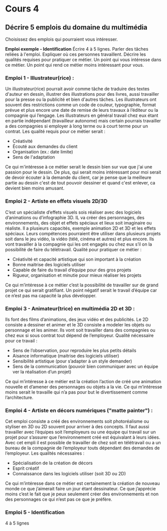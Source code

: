 # Cours 4
## Décrire 5 emplois du domaine du multimédia
Choisissez des emplois qui pourraient vous intéresser. 

**Emploi exemple - Identification**
Écrire 4 à 5 lignes. Parler des tâches reliées à l'emploi. Expliquer où ces personnes travaillent. Décrire les qualités requises pour pratiquer ce métier. Un point qui vous intéresse dans ce métier. Un point qui rend ce métier moins intéressant pour vous.  

### Emploi 1 - Illustrateur(rice) :

Un illustrateur(rice) pourrait avoir comme tâche de traduire des textes d'auteur en dessin, illustrer des illustrations pour des livres, aussi travailler pour la presse ou la publicité et bien d'autres tâches. Les illustrateurs ont souvent des restrictions comme un code de couleur, typographie, format prévue et plus encore une date de remise de leurs travaux à l’éditeur ou la compagnie qui l’engage. Les illustrateurs en général travail chez eux étant en partie indépendant (travailleur autonome) mais certain pourrais travailler a des compagnies si employer à long terme ou à court terme pour un contrat. Les qualité requis pour ce métier serait :

* Créativité
* Écouté aux demandes du client
* Organisation (ex.: date limite)
* Sens de l'adaptation

Ce qui m'intéresse à ce métier serait le dessin bien sur vue que j'ai une passion pour le dessin. De plus, qui serait moins intéressant pour moi serait de devoir écouter à la demande du client, car je pense que la meilleure partie au dessin c'est de tout pouvoir dessiner et quand c'est enlever, ca devient bien moins amusant.


### Emploi 2 - Artiste en effets visuels 2D/3D

C’est un spécialiste d’effets visuels sois réaliser avec des logiciels d’animations ou d’infographie 3D. IL va créer des personnages, des environnements, des objet et effets spéciaux et lieux soit imaginaire ou réaliste. Il a plusieurs capacités, exemple animation 2D et 3D et les effets spéciaux. Leurs compétences pourraient être utiliser dans plusieurs projets soit dans le jeu vidéo, la vidéo (télé, cinéma et autres) et plus encore. Ils vont travailler à la compagnie qui les ont engagés ou chez eux s’il on la possibilité de faire du télétravail. Qualité pour pratiquer ce métier :

* Créativité et capacité artistique qui son important à la création
* Bonne maitrise des logiciels utiliser
* Capable de faire du travail d’équipe pour des gros projets
* Rigueur, organisation et minutie pour mieux réaliser les projets

Ce qui m’intéresse à ce métier c’est la possibilité de travailler sur de grand projet ce qui serait gratifiant. Un point négatif serait le travail d’équipe car ce n’est pas ma capacité la plus développer.


### Emploi 3 - Animateur(trice) en multimédia 2D et 3D :

Ils font des films d’animations, des jeux vidéo et des publicités. Le 2D consiste a dessiner et animer et le 3D consiste a modeler les objets ou personnage et les animer. Ils vont soit travailler dans des compagnies ou chez eux si sous contrat tout dépend de l’employeur. Qualité nécessaire pour ce travail :

* Sens de l’observation, pour reproduire les plus petits détails
* Aisance informatique (maitrise des logiciels utiliser)
* Sensibilité artistique (pour s’adapter à un style demander)
* Sens de la communication (pouvoir bien communiquer avec un équipe ver la réalisation d’un projet)

Ce qui m’intéresse à ce métier est la création l’action de créé une animation nouvelle et d’amener des personnages ou objets a la vie. Ce qui m’intéresse moins serait le travaille qui n’a pas pour but le divertissement comme l’architecture.


### Emploi 4 - Artiste en décors numériques ("matte painter") :

Cet emploi consiste a créé des environnements soit photoréalisme ou styliser en 3D ou 2D souvent pour arriver à des concepts. Il faut aussi travailler avec l’équipes soit l’employeurs ou une équipe qui travail sur un projet pour s’assurer que l’environnement créé est équivalant à leurs idées. Avec cet empli il est possible de travailler de chez soit en télétravail ou a un bureau de la compagnie de l’employeur touts dépendant des demandes de l’employeur. Les qualités nécessaires :

* Spécialisation de la création de décors
* Esprit créatif
* Connaissance dans les logiciels utiliser (soit 3D ou 2D)

Ce qui m’intéresse dans ce métier est certainement la création de nouveau monde ce que j’aimerait faire un jour étant dessinateur. Ce que j’apprécie moins c’est le fait que je peux seulement créer des environnements et non des personnages ce qui n’est pas ce que je préfère.


### Emploi 5 - Identification
4 à 5 lignes



